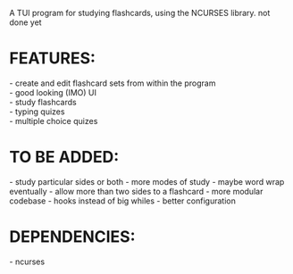A TUI program for studying flashcards, using the NCURSES library. not done yet


<h1> FEATURES: </h1>
- create and edit flashcard sets from within the program <br />
- good looking (IMO) UI <br />
- study flashcards <br />
- typing quizes <br />
- multiple choice quizes <br />

<h1> TO BE ADDED:</h1>
- study particular sides or both
- more modes of study
- maybe word wrap eventually
- allow more than two sides to a flashcard
- more modular codebase - hooks instead of big whiles
- better configuration

<h1> DEPENDENCIES:</h1>
- ncurses
